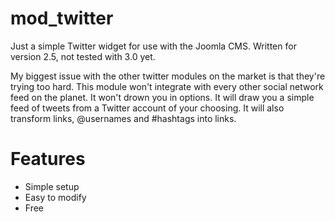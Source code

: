 # mod_twitter

Just a simple Twitter widget for use with the Joomla CMS.  Written for version 2.5, not tested with 3.0 yet.

My biggest issue with the other twitter modules on the market is that they're trying too hard.  This module won't integrate with every other social network feed on the planet.  It won't drown you in options.  It will draw you a simple feed of tweets from a Twitter account of your choosing.  It will also transform links, @usernames and #hashtags into links.

# Features

* Simple setup
* Easy to modify
* Free

